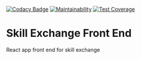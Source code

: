 [![Codacy Badge](https://api.codacy.com/project/badge/Grade/8fa954b86fde4efeb01f541cbe23d56b)](https://www.codacy.com/app/white_bread/skill-exchange-frontend?utm_source=github.com&utm_medium=referral&utm_content=drum-IT/skill-exchange-frontend&utm_campaign=Badge_Grade) [![Maintainability](https://api.codeclimate.com/v1/badges/71a75496ba9538eea488/maintainability)](https://codeclimate.com/github/dev-exchange/skill-exchange-frontend/maintainability) [![Test Coverage](https://api.codeclimate.com/v1/badges/71a75496ba9538eea488/test_coverage)](https://codeclimate.com/github/dev-exchange/skill-exchange-frontend/test_coverage)

# Skill Exchange Front End

React app front end for skill exchange
